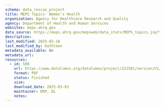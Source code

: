 ```yaml
---
schema: data_rescue_project 
title: MEPS Topics- Women's Health
organization: Agency for Healthcare Research and Quality
agency: Department of Health and Human Services
websites: meps.ahrq.gov
data_source: https-//meps.ahrq.gov/mepsweb/data_stats/MEPS_topics.jsp?topicid=18Z-1
description: 
last_modified: 2025-03-18
last_modified_by: Kathleen
metadata_available: No
metadata_url: 
resources:
  - id: 500
    url: https-//www.datalumos.org/datalumos/project/222581/version/V1/view
    format: PDF
    status: Finished
    size: 
    download_date: 2025-03-03
    maintainer: DRP, DL
    notes: 
---
```

